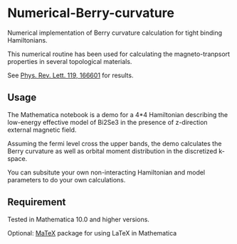 # Numerical-Berry-curvature
Numerical implementation of Berry curvature calculation for tight binding Hamiltonians.

This numerical routine has been used for calculating the magneto-tranpsort properties in several topological materials.

See [Phys. Rev. Lett. 119, 166601](https://journals.aps.org/prl/abstract/10.1103/PhysRevLett.119.166601) for results.

## Usage
The Mathematica notebook is a demo for a 4*4 Hamiltonian describing the low-energy effective model of Bi2Se3 in the presence of z-direction external magnetic field.

Assuming the fermi level cross the upper bands, the demo calculates the Berry curvature as well as orbital moment distribution in the discretized k-space. 

You can subsitute your own non-interacting Hamiltonian and model parameters to do your own calculations.

## Requirement
Tested in Mathematica 10.0 and higher versions.

Optional: [MaTeX](https://github.com/szhorvat/MaTeX) package for using LaTeX in Mathematica


